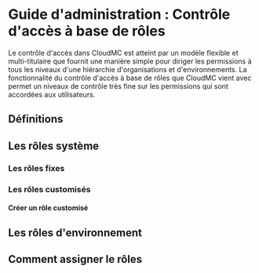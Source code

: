 # Guide d'administration :  Contrôle d'accès à base de rôles

Le contrôle d'accès dans CloudMC est atteint par un modèle flexible et multi-titulaire que fournit une manière simple pour diriger les permissions à tous les niveaux d'une hiérarchie d'organisations et d'environnements.  La fonctionnalité du contrôle d'accès à base de rôles que CloudMC vient avec permet un niveaux de contrôle très fine sur les permissions qui sont accordées aux utilisateurs.

## Définitions

## Les rôles système

### Les rôles fixes

### Les rôles customisés

#### Créer un rôle customisé

## Les rôles d'environnement

## Comment assigner le rôles
